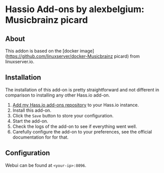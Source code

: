 # Hassio Add-ons by alexbelgium: Musicbrainz picard

## About

This addon is based on the [docker image](https://github.com/linuxserver/docker-Musicbrainz picard) from linuxserver.io.

## Installation

The installation of this add-on is pretty straightforward and not different in
comparison to installing any other Hass.io add-on.

1. [Add my Hass.io add-ons repository][repository] to your Hass.io instance.
1. Install this add-on.
1. Click the `Save` button to store your configuration.
1. Start the add-on.
1. Check the logs of the add-on to see if everything went well.
1. Carefully configure the add-on to your preferences, see the official documentation for for that.


## Configuration

Webui can be found at `<your-ip>:8096`.


[repository]: https://github.com/alexbelgium/hassio-addons
